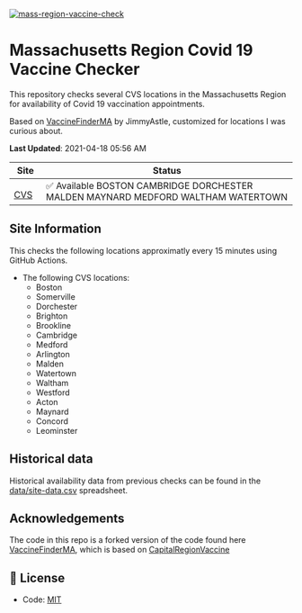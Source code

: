 [![mass-region-vaccine-check](https://github.com/maynardj20/VaccineFinderMA/actions/workflows/bos-sites-check.yml/badge.svg)](https://github.com/maynardj20/VaccineFinderMA/actions/workflows/bos-sites-check.yml)
# Massachusetts Region Covid 19 Vaccine Checker

This repository checks several CVS locations in the Massachusetts Region for availability of Covid 19 vaccination appointments.

Based on [VaccineFinderMA](https://github.com/JimmyAstle/VaccineFinderMA) by JimmyAstle, customized for locations I was curious about.

<!--start: status pages-->
**Last Updated**: 2021-04-18 05:56 AM

| Site                | Status         |
| ------------------- | -------------- |
| <img alt="" src="https://favicons.githubusercontent.com/www.cvs.com" height="13"> [CVS](https://www.cvs.com/immunizations/covid-19-vaccine)               | :white_check_mark: Available BOSTON CAMBRIDGE DORCHESTER MALDEN MAYNARD MEDFORD WALTHAM WATERTOWN       |
<!--end: status pages-->

## Site Information

This checks the following locations approximatly every 15 minutes using GitHub Actions.

* The following CVS locations:
  * Boston
  * Somerville
  * Dorchester
  * Brighton
  * Brookline
  * Cambridge
  * Medford
  * Arlington
  * Malden
  * Watertown
  * Waltham
  * Westford
  * Acton
  * Maynard
  * Concord
  * Leominster


## Historical data

Historical availability data from previous checks can be found in the [data/site-data.csv](data/site-data.csv) spreadsheet.

## Acknowledgements

The code in this repo is a forked version of the code found here [VaccineFinderMA](https://github.com/JimmyAstle/VaccineFinderMA), which is based on [CapitalRegionVaccine](https://github.com/CapitalRegionVaccine/CapitalRegionVaccine)

## 📄 License

- Code: [MIT](./LICENSE)
